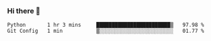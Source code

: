 ### Hi there 👋

<!--START_SECTION:waka-->
```text
Python       1 hr 3 mins     ████████████████████████▒   97.98 % 
Git Config   1 min           ▒░░░░░░░░░░░░░░░░░░░░░░░░   01.77 % 
```
<!--END_SECTION:waka-->

<!--
**arlenxuzj/arlenxuzj** is a ✨ _special_ ✨ repository because its `README.md` (this file) appears on your GitHub profile.

Here are some ideas to get you started:

- 🔭 I’m currently working on ...
- 🌱 I’m currently learning ...
- 👯 I’m looking to collaborate on ...
- 🤔 I’m looking for help with ...
- 💬 Ask me about ...
- 📫 How to reach me: ...
- 😄 Pronouns: ...
- ⚡ Fun fact: ...
-->
